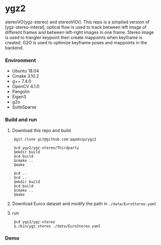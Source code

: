# ygz2

stereoVO(ygz-stereo) and stereoVIO(). This repo is a simplied version of [ygz-stereo-interal], optical flow is used to track between left image of different frames and between left-right images in one frame. Stereo image is used to trangler keypoint then create mappoints when keyframe is created. G2O is used to optimize keyframe poses and mappoints in the backend.

### Environment

 - Ubuntu 18.04
 - Cmake 3.10.2  
 - g++ 7.4.0  
 - OpenCV 4.1.0  
 - Pangolin
 - Eigen3
 - g2o 
 - SuiteSparse

### Build and run

1. Download this repo and build

```
    $git clone git@github.com:qqadssp/ygz2  

    $cd ygz2/ygz-stereo/Thirdparty  
    $mkdir build  
    $cd build  
    $cmake ..  
    $make  

    $cd ..
    $cd ..
    $mkdir build  
    $cd build  
    $cmake ..  
    $make  
```

2. Download Eurco dataset and modify the path in `./data/EuroStereo.yaml`  

3. run  

```
    $cd ygz2/ygz-stereo  
    $./bin/ygz_stereo ./data/EuroStereo.yaml  
```

### Demo
